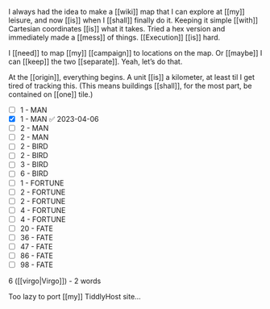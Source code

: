 I always had the idea to make a [[wiki]] map that I can explore at [[my]] leisure, and now [[is]] when I [[shall]] finally do it. Keeping it simple [[with]] Cartesian coordinates [[is]] what it takes. Tried a hex version and immediately made a [[mess]] of things. [[Execution]] [[is]] hard.

I [[need]] to map [[my]] [[campaign]] to locations on the map. Or [[maybe]] I can [[keep]] the two [[separate]]. Yeah, let’s do that.

At the [[origin]], everything begins. A unit [[is]] a kilometer, at least til I get tired of tracking this. (This means buildings [[shall]], for the most part, be contained on [[one]] tile.)

- [ ] 1 - MAN
- [x] 1 - MAN ✅ 2023-04-06
- [ ] 2 - MAN
- [ ] 2 - MAN
- [ ] 2 - BIRD
- [ ] 2 - BIRD
- [ ] 3 - BIRD
- [ ] 6 - BIRD
- [ ] 1 - FORTUNE
- [ ] 2 - FORTUNE
- [ ] 2 - FORTUNE
- [ ] 4 - FORTUNE
- [ ] 4 - FORTUNE
- [ ] 20 - FATE
- [ ] 36 - FATE
- [ ] 47 - FATE
- [ ] 86 - FATE
- [ ] 98 - FATE

6 ([[virgo|Virgo]]) - 2 words

Too lazy to port [[my]] TiddlyHost site…

